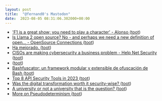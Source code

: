 ```yaml
---
layout: post
title:  "@fernand0's Mastodon"
date:  2023-08-05 08:31:06.302000+00:00
---
```

*  [&#39;F1 is a great show; you need to play a character&#39; - Alonso  ](https://www.bbc.co.uk/sport/formula1/66350215) ([toot](https://mastodon.social/@fernand0/110836073516344741))
*  [Is Llama 2 open source? No - and perhaps we need a new definition of open... - OpenSource Connections ](https://opensourceconnections.com/blog/2023/07/19/is-llama-2-open-source-no-and-perhaps-we-need-a-new-definition-of-open) ([toot](https://mastodon.social/@fernand0/110835859682229757))
*  [Ha mejorado. ](https://avecesunafoto.wordpress.com/2023/08/04/ha-mejorado) ([toot](https://mastodon.social/@fernand0/110832614074320367))
*  [CISOs are making cybersecurity a business problem - Help Net Security ](https://www.helpnetsecurity.com/2023/07/21/enterprises-growing-cybersecurity-threats) ([toot](https://mastodon.social/@fernand0/110832474485310230))
*  [ ](https://social.aguilera.soy/users/jorge) ([toot](https://mastodon.social/@fernand0/110832390062071786))
*  [Bashfuscator: un framework modular y extensible de ofuscación de Bash  ](https://www.hackplayers.com/2023/07/bashfuscator-un-framework-modular-.htm) ([toot](https://mastodon.social/@fernand0/110832229906021845))
*  [Top 8 API Security Tools in 2023 ](https://www.esecurityplanet.com/products/api-security-tools) ([toot](https://mastodon.social/@fernand0/110831967743578115))
*  [Was the digital transformation worth it security-wise? ](https://securityintelligence.com/articles/was-the-digital-transformation-worth-it-security-wise) ([toot](https://mastodon.social/@fernand0/110831787324055764))
*  [A university or not a university that is the question? ](https://thonyc.wordpress.com/2023/07/22/a-university-or-not-a-university-that-is-the-question) ([toot](https://mastodon.social/@fernand0/110831625860236923))
*  [More on Pseudodeterminism ](https://blog.computationalcomplexity.org/2023/07/more-on-psuedodeterminism.htm) ([toot](https://mastodon.social/@fernand0/110831359917080673))
